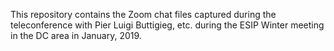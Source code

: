 This repository contains the Zoom chat files captured during the teleconference with Pier Luigi Buttigieg, etc. during the ESIP Winter meeting in the DC area in January, 2019.
